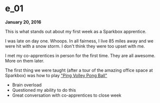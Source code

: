 # e_01

**January 20, 2016**

This is what stands out about my first week as a Sparkbox apprentice.

I was late on day one. Whoops. In all fairness, I live 85 miles away and we were hit with a snow storm. I don't think they were too upset with me.

I met my co-apprentices in person for the first time. They are all awesome. More on them later.

The first thing we were taught (after a tour of the amazing office space at Sparkbox) was how to play ["Ping Volley Pong Ball"](https://the-pastry-box-project.net/ben-callahan/2015-april-26)
- Brain overload
- Questioned my ability to do this
- Great conversation with co-apprentices to close week